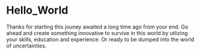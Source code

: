 # Hello_World
Thanks for starting this jouney awaited a long time ago from your end. Go ahead and create something innovative to survive in this world by utlizing your skills, education and experience.
Or ready to be dumped into the world of uncertainties.
